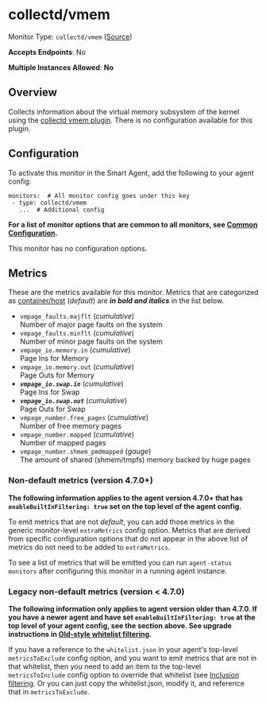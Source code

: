 <!--- GENERATED BY gomplate from scripts/docs/templates/monitor-page.md.tmpl --->

# collectd/vmem

Monitor Type: `collectd/vmem` ([Source](https://github.com/signalfx/signalfx-agent/tree/master/internal/monitors/collectd/vmem))

**Accepts Endpoints**: No

**Multiple Instances Allowed**: **No**

## Overview

Collects information about the virtual memory
subsystem of the kernel using the [collectd vmem
plugin](https://collectd.org/wiki/index.php/Plugin:vmem).  There is no
configuration available for this plugin.


## Configuration

To activate this monitor in the Smart Agent, add the following to your
agent config:

```
monitors:  # All monitor config goes under this key
 - type: collectd/vmem
   ...  # Additional config
```

**For a list of monitor options that are common to all monitors, see [Common
Configuration](../monitor-config.md#common-configuration).**


This monitor has no configuration options.
## Metrics

These are the metrics available for this monitor.
Metrics that are categorized as
[container/host](https://docs.signalfx.com/en/latest/admin-guide/usage.html#about-custom-bundled-and-high-resolution-metrics)
(*default*) are ***in bold and italics*** in the list below.


 - `vmpage_faults.majflt` (*cumulative*)<br>    Number of major page faults on the system
 - `vmpage_faults.minflt` (*cumulative*)<br>    Number of minor page faults on the system
 - `vmpage_io.memory.in` (*cumulative*)<br>    Page Ins for Memory
 - `vmpage_io.memory.out` (*cumulative*)<br>    Page Outs for Memory
 - ***`vmpage_io.swap.in`*** (*cumulative*)<br>    Page Ins for Swap
 - ***`vmpage_io.swap.out`*** (*cumulative*)<br>    Page Outs for Swap
 - `vmpage_number.free_pages` (*cumulative*)<br>    Number of free memory pages
 - `vmpage_number.mapped` (*cumulative*)<br>    Number of mapped pages
 - `vmpage_number.shmem_pmdmapped` (*gauge*)<br>    The amount of shared (shmem/tmpfs) memory backed by huge pages

### Non-default metrics (version 4.7.0+)

**The following information applies to the agent version 4.7.0+ that has
`enableBuiltInFiltering: true` set on the top level of the agent config.**

To emit metrics that are not _default_, you can add those metrics in the
generic monitor-level `extraMetrics` config option.  Metrics that are derived
from specific configuration options that do not appear in the above list of
metrics do not need to be added to `extraMetrics`.

To see a list of metrics that will be emitted you can run `agent-status
monitors` after configuring this monitor in a running agent instance.

### Legacy non-default metrics (version < 4.7.0)

**The following information only applies to agent version older than 4.7.0. If
you have a newer agent and have set `enableBuiltInFiltering: true` at the top
level of your agent config, see the section above. See upgrade instructions in
[Old-style whitelist filtering](../legacy-filtering.md#old-style-whitelist-filtering).**

If you have a reference to the `whitelist.json` in your agent's top-level
`metricsToExclude` config option, and you want to emit metrics that are not in
that whitelist, then you need to add an item to the top-level
`metricsToInclude` config option to override that whitelist (see [Inclusion
filtering](../legacy-filtering.md#inclusion-filtering).  Or you can just
copy the whitelist.json, modify it, and reference that in `metricsToExclude`.



